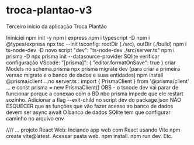 # troca-plantao-v3
Terceiro inicio da aplicação Troca Plantão

Ininiciei npm init -y
npm i express
npm i typescript -D
npm i @types/express
npx tsc --init
tsconfig: rootDir (./src), outDir (./build)
npm i ts-node-dev -D
novo script "dev": "ts-node-dev ./src/server.ts"
npm i prisma -D
npx prisma init --datasource-provider SQlite
verificar configuração VScode: "[prisma]": { "editor.formatOnSave": true }
criar Models no schema.prisma
npx prisma migrate dev (para criar a primeira versao migrate e o banco de dados e suas entidades)
npm install @prisma/client
...no server.ts : import { PrismaClient } from '@prisma/client'
... e const prisma = new PrismaClient()
OBS - o tsnode dev vai parar de funcionar porque a conexao com o BD nbo prisma impede que ele restart sozinho. Adicionar a flag --exit-child no script dev do package.json
NÃO ESQUECER que as funções que vão fazer acesso ao banco de dados devem ser async await
O banco de dados SQlite tem que configurar caminho no arquivo env




////
... projeto React Web:
Inciando app web com React usando Vite
npm create vite@latest. Acessar pasta web. npm install. npm run dev. Etc.
